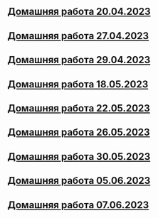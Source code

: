 ## [Домашняя работа 20.04.2023](/c#homeWork/homeWork1/Task.cs)
## [Домашняя работа 27.04.2023](/c#homeWork/homeWork2/Program.cs)
## [Домашняя работа 29.04.2023](/c#homeWork/homeWork3/Program.cs)
## [Домашняя работа 18.05.2023](/c#homeWork/homeWork4/Program.cs)
## [Домашняя работа 22.05.2023](/c#homeWork/homeWork5/Program.cs)
## [Домашняя работа 26.05.2023](/c#homeWork/homeWork6/Program.cs)
## [Домашняя работа 30.05.2023](/c#homeWork/homeWork7/Program.cs)
## [Домашняя работа 05.06.2023](/c#homeWork/homeWork8/Program.cs)
## [Домашняя работа 07.06.2023](/c#homeWork/homeWork9/Program.cs)